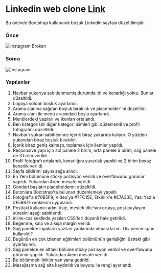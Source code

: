 # Linkedin web clone [Link](https://omer-genc.github.io/linkedin-web-clone/)

Bu ödevde Bootstrap kullanarak bozuk Linkedin sayfası düzeltilmiştir.

### Önce
![instagram Broken](img/garibanlinkedin.gif)

### Sonra
![instagram](img/linkedin.gif)

### Yapılanlar
1. Navbar yukarıya sabitlenmemiş durumda idi ve kenarlığı yoktu. Bunlar düzeltildi.
2. Logoya soldan boşluk ayarlandı.
3. Arama alanına sağdan boşluk bırakıldı ve placeholder'ini düzeltildi.
4. Arama alanı ile menü arasındaki boşlu ayarlandı.
5. Menülerdeki yazıları ve ikonları ortalandı.
6. Ben kategorisini diğer kategori isimleri gibi düzenlendi ve profil fotoğrafını düzeltildi.
7. Navbar'ı yukarı sabitleyince içerik biraz yukarıda kalıyor. O yüzden yukarıdan biraz boşluk bırakıldı.
8. İçerik biraz geniş kalmıştı, toplamak için ilemler yapıldı.
9. Responsive yapı için sol panele 2 birim, orta panele 6 birim, sağ panele de 3 birim verildi.
10. Profil fotoğrafı ortalandı, kenarlığını yuvarlak yapıldı ve 2 birim beyaz kenarlık verildi.
11. Sayfa bildirimi sayısı sağa alındı.
12. En Yeni bölümüne sticky pozisyon verildi ve overflowunu görünür yapıldı. Yukarıdan 4rem mesafe verildi.
13. Gönderi başlatın placeholderını düzeltildi.
14. Butonlara Bootstrap'ta bulunan düzenlemeyi yapıldı.
15. Fotoğraf'a #70B5F9, Video'ya #7FC15E, Etkinlik'e #E7A33E, Yazı Yaz'a #F5987E renklerini uygulandı.
16. Posttaki kullanıcı adını üste, meslek title'sını ortaya, post paylaşım süresini aşağı sabitlendi.
17. inline-css şeklinde yazılan CSS'leri düzenli hale getirildi.
18. Beğenme, kalp ve alkışa margin verildi.
19. Sağ panelde logoların yazıları yanlarında olması lazım. Div yerine span kullanıldı?
20. Bugünün en çok izlenen eğitimleri bölümünün genişliğini üstteki gibi ayarlayındı.
21. Sağ panelde en alttaki bölüme sticky pozisyon verildi ve overflowunu görünür yapıldı. Yukarıdan 4rem mesafe verildi.
22. Bu bölümdeki linkler yan yana getirildi.
23. Mesajlaşma sağ alta kaydırıldı ve boyutu ile rengi ayarlandı.
